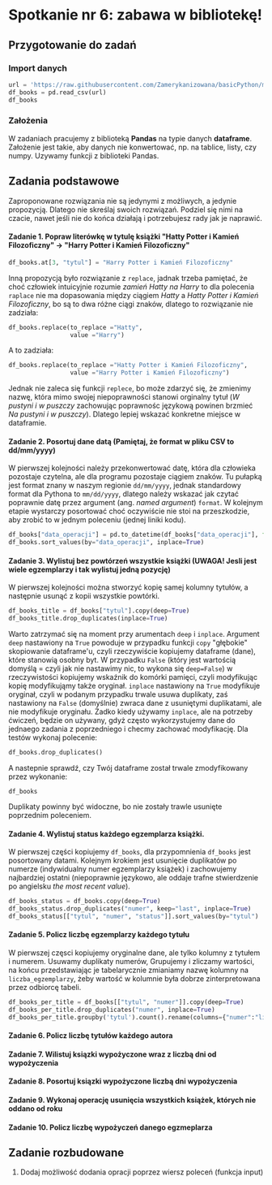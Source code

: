 # Spotkanie nr 6: zabawa w bibliotekę!
## Przygotowanie do zadań
### Import danych
```python
url = 'https://raw.githubusercontent.com/Zamerykanizowana/basicPython/main/books.csv'
df_books = pd.read_csv(url)
df_books
```
### Założenia
W zadaniach pracujemy z biblioteką **Pandas** na typie danych **dataframe**. Założenie jest takie, aby danych nie konwertować, np. na tablice, listy, czy numpy. Uzywamy funkcji z biblioteki Pandas.
## Zadania podstawowe
Zaproponowane rozwiązania nie są jedynymi z możliwych, a jedynie propozycją. Dlatego nie skreślaj swoich rozwiązań. Podziel się nimi na czacie, nawet jeśli nie do końca działają i potrzebujesz rady jak je naprawić.
#### Zadanie 1. Popraw literówkę w tytulę książki "Hatty Potter i Kamień Filozoficzny" &rarr; "Harry Potter i Kamień Filozoficzny"

```python
df_books.at[3, "tytul"] = "Harry Potter i Kamień Filozoficzny"
```
Inną propozycją było rozwiązanie z `replace`, jadnak trzeba pamiętać, że choć człowiek intuicyjnie rozumie *zamień Hatty na Harry* to dla polecenia `raplace` nie ma dopasowania między ciągiem *Hatty* a *Hatty Potter i Kamień Filozoficzny*, bo są to dwa różne ciągi znaków, dlatego to rozwiązanie nie zadziała:
```python
df_books.replace(to_replace ="Hatty",
                 value ="Harry")
```
A to zadziała:
```python
df_books.replace(to_replace ="Hatty Potter i Kamień Filozoficzny",
                 value ="Harry Potter i Kamień Filozoficzny")
```
Jednak nie zaleca się funkcji `replece`, bo może zdarzyć się, że zmienimy nazwę, która mimo swojej niepoprawności stanowi orginalny tytuł (*W pustyni i w puszczy* zachowując poprawnośc językową powinen brzmieć *Na pustyni i w puszczy*). Dlatego lepiej wskazać konkretne miejsce w dataframie.
#### Zadanie 2. Posortuj dane datą **(Pamiętaj, że format w pliku CSV to dd/mm/yyyy)**
W pierwszej kolejności należy przekonwertować datę, która dla człowieka pozostaje czytelna, ale dla programu pozostaje ciągiem znaków. Tu pułapką jest format znany w naszym regionie `dd/mm/yyyy`, jednak standardowy format dla Pythona to `mm/dd/yyyy`, dlatego należy wskazać jak czytać poprawnie datę przez argument (ang. *named argument*) `format`. W kolejnym etapie wystarczy posortować choć oczywiście nie stoi na przeszkodzie, aby zrobić to w jednym poleceniu (jednej liniki kodu).
```python
df_books["data_operacji"] = pd.to_datetime(df_books["data_operacji"], format="%d/%m/%Y")
df_books.sort_values(by="data_operacji", inplace=True)
```
#### Zadanie 3. Wylistuj bez powtórzeń wszystkie książki (UWAGA! Jesli jest wiele egzemplarzy i tak wylistuj jedną pozycję)
W pierwszej kolejności można stworzyć kopię samej kolumny tytułów, a następnie usunąć z kopii wszystkie powtórki.
```python
df_books_title = df_books["tytul"].copy(deep=True)
df_books_title.drop_duplicates(inplace=True)
```
Warto zatrzymać się na moment przy arumentach `deep` i `inplace`. Argument `deep` nastawiony na `True` powoduje w przypadku funkcji `copy` "głębokie" skopiowanie dataframe'u, czyli rzeczywiście kopiujemy dataframe (dane), które stanowią osobny byt. W przypadku `False` (który jest wartością domyślą = czyli jak nie nastawimy nic, to wykona się `deep=False`) w rzeczywistości kopiujemy wskaźnik do komórki pamięci, czyli modyfikując kopię modyfikująmy także oryginał. `inplace` nastawiony na `True` modyfikuje oryginał, czyli w podanym przypadku trwale usuwa duplikaty, zaś nastawiony na `False` (domyślnie) zwraca dane z usuniętymi duplikatami, ale nie modyfikuje oryginału. Żadko kiedy używamy `inplace`, ale na potrzeby ćwiczeń, będzie on używany, gdyż często wykorzystujemy dane do jednaego zadania z poprzedniego i checmy zachować modyfikację. Dla testów wykonaj polecenie:
```python 
df_books.drop_duplicates()
```
A nastepnie sprawdź, czy Twój dataframe został trwale zmodyfikowany przez wykonanie:
```
df_books
```
Duplikaty powinny być widoczne, bo nie zostały trawle usunięte poprzednim poleceniem.
#### Zadanie 4. Wylistuj status każdego egzemplarza książki.
W pierwszej części kopiujemy `df_books`, dla przypomnienia `df_books` jest posortowany datami. Kolejnym krokiem jest usunięcie duplikatów po numerze (indywidualny numer egzemplarzy książek) i zachowujemy najbardziej ostatni (niepoprawnie językowo, ale oddaje trafne stwierdzenie po angielsku *the most recent value*).
```python
df_books_status = df_books.copy(deep=True)
df_books_status.drop_duplicates("numer", keep="last", inplace=True)
df_books_status[["tytul", "numer", "status"]].sort_values(by="tytul")
```
#### Zadanie 5. Policz liczbę egzemplarzy każdego tytułu
W pierwszej częsci kopiujemy oryginalne dane, ale tylko kolumny z tytułem i numerem. Usuwamy duplikaty numerów, Grupujemy i zliczamy wartości, na końcu przedstawiając je tabelarycznie zmianiamy nazwę kolumny na `liczba_egzemplarzy`, żeby wartość w kolumnie była dobrze zinterpretowana przez odbiorcę tabeli. 
```python
df_books_per_title = df_books[["tytul", "numer"]].copy(deep=True)
df_books_per_title.drop_duplicates("numer", inplace=True)
df_books_per_title.groupby('tytul').count().rename(columns={"numer":"liczba_egzemplarzy"})
```
#### Zadanie 6. Policz liczbę tytułów każdego autora
#### Zadanie 7.  Wilistuj ksiązki wypożyczone wraz z liczbą dni od wypożyczenia
#### Zadanie 8. Posortuj ksiązki wypożyczone liczbą dni wypożyczenia
#### Zadanie 9. Wykonaj operację usunięcia wszystkich książek, których nie oddano od roku
#### Zadanie 10. Policz liczbę wypożyczeń danego egzmeplarza

## Zadanie rozbudowane
1. Dodaj możliwość dodania opracji poprzez wiersz poleceń (funkcja input)
